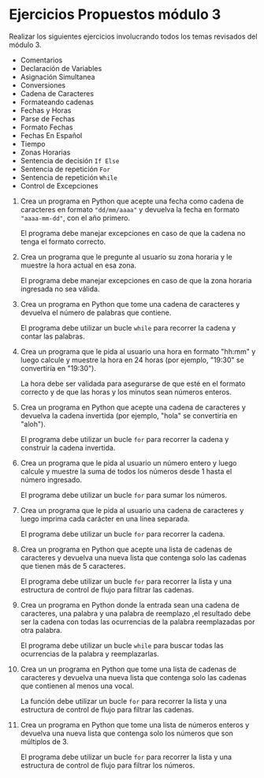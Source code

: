 # Ejercicios Propuestos módulo 3

Realizar los siguientes ejercicios involucrando todos los temas revisados del módulo 3.

- Comentarios           
- Declaración de Variables 
- Asignación Simultanea  
- Conversiones 
- Cadena de Caracteres 
- Formateando cadenas 
- Fechas y Horas 
- Parse de Fechas 
- Formato Fechas 
- Fechas En Español 
- Tiempo                    
- Zonas Horarias 
- Sentencia de decisión `If Else` 
- Sentencia de repetición `For` 
- Sentencia de repetición `While`
- Control de Excepciones 

  
1. Crea un programa en Python que acepte una fecha como cadena de caracteres en formato `"dd/mm/aaaa"` y devuelva la fecha en formato `"aaaa-mm-dd"`, con el año primero. 

   El programa debe manejar excepciones en caso de que la cadena no tenga el formato correcto.

2. Crea un programa que le pregunte al usuario su zona horaria y le muestre la hora actual en esa zona. 

   El programa debe manejar excepciones en caso de que la zona horaria ingresada no sea válida.

3. Crea un programa en Python que tome una cadena de caracteres y devuelva el número de palabras que contiene. 

   El programa debe utilizar un bucle `while` para recorrer la cadena y contar las palabras.

4. Crea un programa que le pida al usuario una hora en formato "hh:mm" y luego calcule y muestre la hora en 24 horas (por ejemplo, "19:30" se convertiría en "19:30"). 

   La hora debe ser validada para asegurarse de que esté en el formato correcto y de que las horas y los minutos sean números enteros.

5. Crea un programa en Python que acepte una cadena de caracteres y devuelva la cadena invertida (por ejemplo, "hola" se convertiría en "aloh"). 

   El programa debe utilizar un bucle `for` para recorrer la cadena y construir la cadena invertida.

6. Crea un programa que le pida al usuario un número entero y luego calcule y muestre la suma de todos los números desde 1 hasta el número ingresado.

    El programa debe utilizar un bucle `for` para sumar los números.

7. Crea un programa que le pida al usuario una cadena de caracteres y luego imprima cada carácter en una línea separada. 

   El programa debe utilizar un bucle `for` para recorrer la cadena.

8. Crea un programa en Python que acepte una lista de cadenas de caracteres y devuelva una nueva lista que contenga solo las cadenas que tienen más de 5 caracteres. 

   El programa debe utilizar un bucle `for` para recorrer la lista y una estructura de control de flujo para filtrar las cadenas.

9. Crea un programa en Python donde la entrada sean una cadena de caracteres, una palabra y una palabra de reemplazo ,el resultado debe ser la cadena con todas las ocurrencias de la palabra reemplazadas por otra palabra.

   El programa debe utilizar un bucle `while` para buscar todas las ocurrencias de la palabra y reemplazarlas.

10. Crea un un programa en Python que tome una lista de cadenas de caracteres y devuelva una nueva lista que contenga solo las cadenas que contienen al menos una vocal.

    La función debe utilizar un bucle `for` para recorrer la lista y una estructura de control de flujo para filtrar las cadenas.

11. Crea un programa en Python que tome una lista de números enteros y devuelva una nueva lista que contenga solo los números que son múltiplos de 3. 

    El programa debe utilizar un bucle `for` para recorrer la lista y una estructura de control de flujo para filtrar los números.